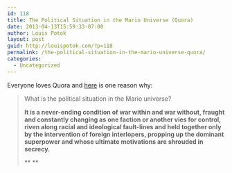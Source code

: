 ```yaml
---
id: 118
title: The Political Situation in the Mario Universe (Quora)
date: 2013-04-13T15:59:33-07:00
author: Louis Potok
layout: post
guid: http://louispotok.com/?p=118
permalink: /the-political-situation-in-the-mario-universe-quora/
categories:
  - Uncategorized
---
```

Everyone loves Quora and [here](http://www.quora.com/Mario-series/What-is-the-political-situation-in-the-Mario-universe) is one reason why:

> What is the political situation in the Mario universe?
> 
> **It is a never-ending condition of war within and war without, fraught and constantly changing as one faction or another vies for control, riven along racial and ideological fault-lines and held together only by the intervention of ****foreign**** interlopers, propping up the dominant superpower and whose ultimate motivations are shrouded in secrecy.**
> 
> ** **